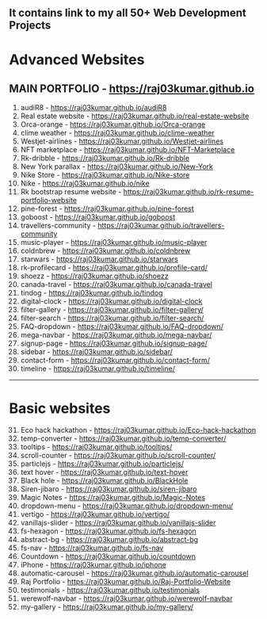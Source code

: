It contains link to my all 50+ Web Development Projects
---
# Advanced Websites
## MAIN PORTFOLIO - https://raj03kumar.github.io

1. audiR8 - https://raj03kumar.github.io/audiR8 
2. Real estate website - https://raj03kumar.github.io/real-estate-website
3. Orca-orange - https://raj03kumar.github.io/Orca-orange 
4. clime weather - https://raj03kumar.github.io/clime-weather
5. Westjet-airlines - https://raj03kumar.github.io/Westjet-airlines 
6. NFT marketplace - https://raj03kumar.github.io/NFT-Marketplace
7. Rk-dribble - https://raj03kumar.github.io/Rk-dribble 
8. New York parallax - https://raj03kumar.github.io/New-York 
9. Nike Store - https://raj03kumar.github.io/Nike-store 
10. Nike - https://raj03kumar.github.io/nike 
11. Rk bootstrap resume website - https://raj03kumar.github.io/rk-resume-portfolio-website
12. pine-forest - https://raj03kumar.github.io/pine-forest 
13. goboost - https://raj03kumar.github.io/goboost 
14. travellers-community - https://raj03kumar.github.io/travellers-community 
15. music-player - https://raj03kumar.github.io/music-player 
16. coldnbrew - https://raj03kumar.github.io/coldnbrew 
17. starwars - https://raj03kumar.github.io/starwars 
18. rk-profilecard - https://raj03kumar.github.io/profile-card/
19. shoezz - https://raj03kumar.github.io/shoezz 
20. canada-travel - https://raj03kumar.github.io/canada-travel 
21. tindog - https://raj03kumar.github.io/tindog 
22. digital-clock - https://raj03kumar.github.io/digital-clock 
23. filter-gallery - https://raj03kumar.github.io/filter-gallery/
24. filter-search - https://raj03kumar.github.io/filter-search/
25. FAQ-dropdown - https://raj03kumar.github.io/FAQ-dropdown/
26. mega-navbar - https://raj03kumar.github.io/mega-navbar/
27. signup-page - https://raj03kumar.github.io/signup-page/
28. sidebar - https://raj03kumar.github.io/sidebar/
29. contact-form - https://raj03kumar.github.io/contact-form/
30. timeline - https://raj03kumar.github.io/timeline/
---
# Basic websites
31. Eco hack hackathon - https://raj03kumar.github.io/Eco-hack-hackathon
32. temp-converter - https://raj03kumar.github.io/temp-converter/
33. tooltips - https://raj03kumar.github.io/tooltips/
34. scroll-counter - https://raj03kumar.github.io/scroll-counter/
35. particlejs - https://raj03kumar.github.io/particlejs/
36. text hover - https://raj03kumar.github.io/text-hover 
37. Black hole - https://raj03kumar.github.io/BlackHole
38. Siren-jibaro - https://raj03kumar.github.io/siren-jibaro 
39. Magic Notes - https://raj03kumar.github.io/Magic-Notes
40. dropdown-menu - https://raj03kumar.github.io/dropdown-menu/
41. vertigo - https://raj03kumar.github.io/vertigo/
42. vanillajs-slider - https://raj03kumar.github.io/vanillajs-slider 
43. fs-hexagon - https://raj03kumar.github.io/fs-hexagon 
44. abstract-bg - https://raj03kumar.github.io/abstract-bg 
45. fs-nav - https://raj03kumar.github.io/fs-nav 
46. Countdown - https://raj03kumar.github.io/countdown 
47. iPhone - https://raj03kumar.github.io/iphone 
48. automatic-carousel - https://raj03kumar.github.io/automatic-carousel 
49. Raj Portfolio - https://raj03kumar.github.io/Raj-Portfolio-Website
50. testimonials - https://raj03kumar.github.io/testimonials 
51. werewolf-navbar - https://raj03kumar.github.io/werewolf-navbar 
52. my-gallery - https://raj03kumar.github.io/my-gallery/
